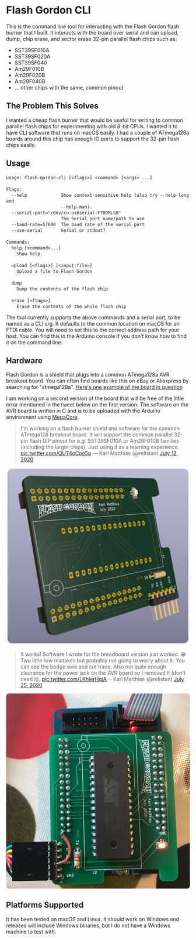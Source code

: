 Flash Gordon CLI
================

This is the command line tool for interacting with the Flash Gordon flash
burner that I built. It interacts with the board over serial and can upload,
dump, chip erase, and sector erase 32-pin parallel flash chips such as:

 * SST39SF010A
 * SST39SF020A
 * SST39SF040
 * Am29F010B
 * Am29F020B
 * Am29F040B
 * ... other chips with the same, common pinout

The Problem This Solves
-----------------------

I wanted a cheap flash burner that would be useful for writing to common
parallel flash chips for experimenting with old 8-bit CPUs. I wanted it to have
CLI software that runs on macOS easily. I had a couple of ATmega128a boards
around this chip has enough IO ports to support the 32-pin flash chips easily.

Usage
-----
```
usage: flash-gordon-cli [<flags>] <command> [<args> ...]

Flags:
  --help             Show context-sensitive help (also try --help-long and
                     --help-man).
  --serial-port="/dev/cu.usbserial-FTDOMLSO"  
                     The Serial port name/path to use
  --baud-rate=57600  The baud rate of the serial port
  --use-serial       Serial or stdout?

Commands:
  help [<command>...]
    Show help.

  upload [<flags>] [<input-file>]
    Upload a file to Flash Gordon

  dump
    Dump the contents of the flash chip

  erase [<flags>]
    Erase the contents of the whole flash chip
```

The tool currently supports the above commands and a serial port, to be named
as a CLI arg. It defaults to the common location on macOS for an FTDI cable.
You will need to set this to the correct address path for your host. You can
find this in the Arduino console if you don't know how to find it on the
command line.

Hardware
--------

Flash Gordon is a shield that plugs into a common ATmega128a AVR breakout
board. You can often find boards like this on eBay or Aliexpress by searching
for "atmega128a". [Here's one example of the board in
question](https://www.ebay.com/itm/173100806719)

I am working on a second version of the board that will be free of the little
error mentioned in the tweet below on the first version. The software on the
AVR board is written in C and is to be uploaded with the Arduino environment
using [MegaCore](https://github.com/MCUdude/MegaCore).

>I'm working on a
flash burner shield and software for the common ATmega128 breakout board. It
will support the common parallel 32-pin flash DIP pinout for e.g. SST39SF010A
or Am29F010B families (including the larger chips). Just using it as a learning
experience. [pic.twitter.com/QUT4oCoo5p](https://t.co/QUT4oCoo5p) &mdash;
Karl Matthias (@relistan) [July 12,
2020]("https://twitter.com/relistan/status/1282256215960096775?ref_src=twsrc%5Etfw")

![Flash Gordon1](./images/image1.png)

>It works! Software I
wrote for the breadboard version just worked. 😁Two little h/w mistakes but
probably not going to worry about it. You can see the bodge wire and cut trace.
Also not quite enough clearance for the power jack on the AVR board so I
removed it (don't need it).
[pic.twitter.com/LKhlerHqjA](https://t.co/LKhlerHqjA)&mdash; Karl Matthias
(@relistan) [July 25,
2020]("https://twitter.com/relistan/status/1287041625605185538?ref_src=twsrc%5Etfw")

![Flash Gordon2](./images/image2.png)

Platforms Supported
-------------------

It has been tested on macOS and Linux. It should work on Windows and releases
will include Windows binaries, but I do not have a Windows machine to test
with.
